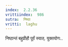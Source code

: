 ```yaml
---
index:  2.2.36
vrittiindex:  986
sutra:  निष्ठा
vritti:  laghu 
---
```


निष्ठान्तं बहुव्रीहौ पूर्वं स्यात्. युक्तयोगः..

